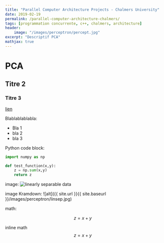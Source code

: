 ```yaml
---
title: "Parallel Computer Architecture Projects - Chalmers University"
date: 2019-02-19
permalink: /parallel-computer-architecture-chalmers/
tags: [programmation concurrente, c++, chalmers, architecture]
header:
    image: "/images/perceptron/percept.jpg"
excerpt: "Descriptif PCA"
mathjax: true
---
```


# PCA

## Titre 2

### Titre 3

[lien](https://cassards.github.io/)

Blablablablabla:
* Bla 1
* bla 2
* bla 3

Python code block:
```python
import numpy as np

def test_function(x,y):
    z = np.sum(x,y)
    return z
```
image:
<img src="{{ site.url }}{{ site.baseurl }}/images/perceptron/linsep.jpg" alt="linearly separable data">

image Kramdown:
![alt]({{ site.url }}{{ site.baseurl }}/images/perceptron/linsep.jpg)

math:

$$z=x+y$$

inline math $$z=x+y$$
